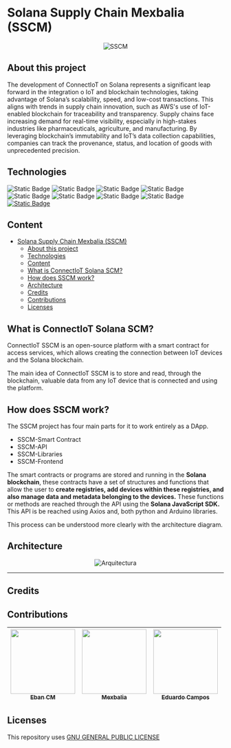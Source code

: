 # Solana Supply Chain Mexbalia (SSCM)

<p align="center">
  <img src="Resources/Images/ConnectIoTLogo2.png" alt="SSCM">
</p>

<!-- <p align="center">
  <img src="Resources/Images/SolanaLogo.jpg" alt="Solana">
</p> -->

## About this project
The development of ConnectIoT on Solana represents a significant leap 
forward in the integration o IoT and blockchain technologies, 
taking advantage of Solana’s scalability, speed, and low-cost transactions. 
This aligns with trends in supply chain innovation, such as AWS's use of 
IoT-enabled blockchain for traceability and transparency. 
Supply chains face increasing demand for real-time visibility, 
especially in high-stakes industries like pharmaceuticals, agriculture, 
and manufacturing. 
By leveraging blockchain’s immutability and IoT’s data collection 
capabilities, companies can track the provenance, status, and location of 
goods with unprecedented precision.

## Technologies
![Static Badge](https://img.shields.io/badge/Solana-%239945FF?style=for-the-badge&logo=Solana&logoColor=%239945FF&labelColor=%23000000&link=https%3A%2F%2Fsolana.com%2F)
![Static Badge](https://img.shields.io/badge/Rust-%2300B67A?style=for-the-badge&logo=Rust&logoColor=%2300B67A&labelColor=%23000000&link=https%3A%2F%2Fwww.rust-lang.org%2Fes)
![Static Badge](https://img.shields.io/badge/Arduino-%2300878F?style=for-the-badge&logo=Arduino&logoColor=%2300878F&labelColor=%23333333&link=https%3A%2F%2Fwww.arduino.cc%2F)
![Static Badge](https://img.shields.io/badge/Raspberry%20Pi-%23A22846?style=for-the-badge&logo=Raspberry%20Pi&logoColor=%23A22846&labelColor=%23FFFFFF&link=https%3A%2F%2Fwww.raspberrypi.com%2F)
![Static Badge](https://img.shields.io/badge/React-%2361DAFB?style=for-the-badge&logo=React&logoColor=%2361DAFB&labelColor=%23000000&link=https%3A%2F%2Fhttps://es.react.dev/%2F)
![Static Badge](https://img.shields.io/badge/Axios-%235A29E4?style=for-the-badge&logo=Axios&logoColor=%235A29E4&labelColor=%23FFFFFF&link=https%3A%2F%2Faxios-http.com%2Fes%2Fdocs%2Fintro)
![Static Badge](https://img.shields.io/badge/Copa_America_Solana-%239945FF?style=for-the-badge&logo=Solana&logoColor=%239945FF&labelColor=%23000000&link=https%3A%2F%2Fwww.copasolana.com%2Fes)
![Static Badge](https://img.shields.io/badge/Node.js-%235FA04E?style=for-the-badge&logo=nodedotjs&logoColor=%235FA04E&labelColor=%23000000&link=https%3A%2F%2Fnodejs.org%2Fen)
[![Static Badge](https://img.shields.io/badge/TypeScript-3178C6?style=for-the-badge&logo=typescript&labelColor=black)](https://www.typescriptlang.org/)

## Content

- [Solana Supply Chain Mexbalia (SSCM)](#solana-supply-chain-mexbalia-sscm)
  - [About this project](#about-this-project)
  - [Technologies](#technologies)
  - [Content](#content)
  - [What is ConnectIoT Solana SCM?](#what-is-connectiot-solana-scm)
  - [How does SSCM work?](#how-does-sscm-work)
  - [Architecture](#architecture)
  - [Credits](#credits)
  - [Contributions](#contributions)
  - [Licenses](#licenses)

## What is ConnectIoT Solana SCM?

ConnectIoT SSCM is an open-source platform with a smart contract for access services, which allows creating the connection between IoT devices and the Solana blockchain.

The main idea of ConnectIoT SSCM is to store and read, through the blockchain, valuable data from any IoT device that is connected and using the platform.

## How does SSCM work?
The SSCM project has four main parts for it to work entirely as a DApp.

- SSCM-Smart Contract
- SSCM-API
- SSCM-Libraries
- SSCM-Frontend

The smart contracts or programs are stored and running in the **Solana blockchain**, these contracts have a set of structures and functions that allow the user to **create registries, add devices within these registries, and also manage data and metadata belonging to the devices.** These functions or methods are reached through the API using the **Solana JavaScript SDK.** This API is be reached using Axios and, both python and Arduino libraries. 

This process can be understood more clearly with the architecture diagram.

## Architecture

<p align="center">
  <img src="Resources/Images/ArquitecturaSSCM.png" alt="Arquitectura">
</p>

---

## Credits
## Contributions

| [<img src="https://avatars.githubusercontent.com/u/183743082?s=400&u=f8069e20b130c3d47391bfcb8e9f6aea96a18706&v=4" width=150><br><sub>Eban CM</sub>](https://github.com/EbanCM) | [<img src="https://avatars.githubusercontent.com/u/121314138?v=4" width=150><br><sub>Mexbalia</sub>](https://github.com/MexbaliaMX) | [<img src="https://avatars.githubusercontent.com/u/94887284?v=4" width=150><br><sub>Eduardo Campos</sub>](https://github.com/EdwardN721) |
| :-----------------------------------------------------------------------------------------------------------------------------------------------------------------------------: | :---------------------------------------------------------------------------------------------------------------------------------: | :--------------------------------------------------------------------------------------------------------------------------------------: |

## Licenses 
This repository uses 
[GNU GENERAL PUBLIC LICENSE](LICENSE)





